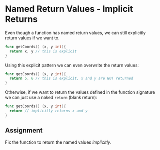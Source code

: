 # Named Return Values - Implicit Returns

Even though a function has named return values, we can still explicitly return values if we want to.

```go
func getCoords() (x, y int){
  return x, y // this is explicit
}
```

Using this explicit pattern we can even overwrite the return values:

```go
func getCoords() (x, y int){
  return 5, 6 // this is explicit, x and y are NOT returned
}
```

Otherwise, if we want to return the values defined in the function signature we can just use a naked `return` (blank return):

```go
func getCoords() (x, y int){
  return // implicitly returns x and y
}
```

## Assignment

Fix the function to return the named values *implicitly*.

